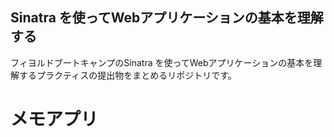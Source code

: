 ## Sinatra を使ってWebアプリケーションの基本を理解する
フィヨルドブートキャンプのSinatra を使ってWebアプリケーションの基本を理解するプラクティスの提出物をまとめるリポジトリです。

# メモアプリ
